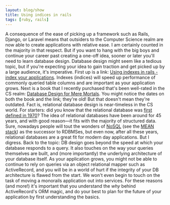 ```yaml
---
layout: blog/show
title: Using indices in rails
tags: [ruby, rails]
---
```


A consequence of the ease of picking up a framework such as Rails, Django, or Laravel means that outsiders to the Computer Science realm are now able to create applications with relative ease. I am certainly counted in the majority in that respect. But if you want to hang with the big boys and continue your career past creating a one-off idea, sooner or later you'll need to learn database design. Database design might seem like a tedious topic, but if you're expecting your idea to gain traction and get picked up by a large audience, it's imperative. First up is a link: [Using indexes in rails - index your applications](https://tomafro.net/2009/08/using-indexes-in-rails-index-your-associations). Indexes (indices) will speed up performance of commonly queried table columns and are important as your application grows. Next is a book that I recently purchased that's been well-rated in the CS realm: [Database Design for Mere Mortals](http://www.amazon.com/Database-Design-Mere-Mortals-Relational/dp/0321884493/). You might notice the dates on both the book and the link; they're old! But that doesn't mean they're outdated. Fact is, relational database design is near-timeless in the CS world. For starters: did you know that the relational database was [first defined in 1970](http://en.wikipedia.org/wiki/Relational_database#Terminology)? The idea of relational databases have been around for 45 years, and with good reason—it fits with the majority of structured data. Sure, nowadays people will tout the wonders of [NoSQL](http://en.wikipedia.org/wiki/NoSQL) (see the [MEAN stack](http://mean.io/#!/)) as the successor to RDBMSes, but even now, after all these years, relational databases are a great fit for modern day applications. But I digress. Back to the topic: DB design goes beyond the speed at which your database responds to a query. It also touches on the way your queries themselves are built, and (more importantly) the underlying architecture of your database itself. As your application grows, you might not be able to continue to rely on queries via an object relational mapper such as ActiveRecord, and you will be in a world of hurt if the integrity of your DB architecture is flawed from the start. We won't even begin to touch on the task of moving a monorails application out into services. For these reasons (and more!) it's important that you understand the *why* behind ActiveRecord's ORM magic, and do your best to plan for the future of your application by first understanding the basics.
